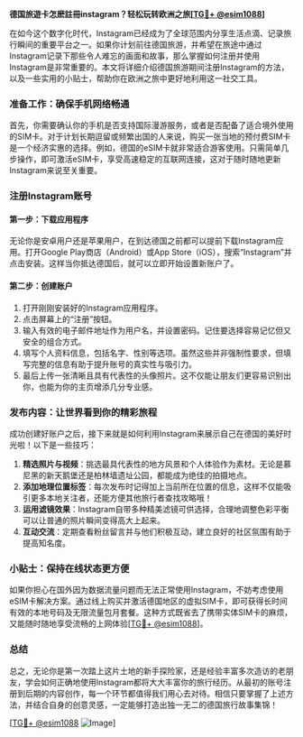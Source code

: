 **德国旅遊卡怎麽註冊instagram？轻松玩转欧洲之旅[[TG💪+ @esim1088](https://t.me/s/esim1088)]**

在如今这个数字化时代，Instagram已经成为了全球范围内分享生活点滴、记录旅行瞬间的重要平台之一。如果你计划前往德国旅游，并希望在旅途中通过Instagram记录下那些令人难忘的画面和故事，那么掌握如何注册并使用Instagram是非常重要的。本文将详细介绍德国旅游期间注册Instagram的方法，以及一些实用的小贴士，帮助你在欧洲之旅中更好地利用这一社交工具。

### 准备工作：确保手机网络畅通

首先，你需要确认你的手机是否支持国际漫游服务，或者是否配备了适合境外使用的SIM卡。对于计划长期逗留或频繁出国的人来说，购买一张当地的预付费SIM卡是一个经济实惠的选择。例如，德国的eSIM卡就非常适合游客使用。只需简单几步操作，即可激活eSIM卡，享受高速稳定的互联网连接，这对于随时随地更新Instagram来说至关重要。

### 注册Instagram账号

#### 第一步：下载应用程序
无论你是安卓用户还是苹果用户，在到达德国之前都可以提前下载Instagram应用。打开Google Play商店（Android）或App Store（iOS），搜索“Instagram”并点击安装。这样当你抵达德国后，就可以立即开始设置新账户了。

#### 第二步：创建账户
1. 打开刚刚安装好的Instagram应用程序。
2. 点击屏幕上的“注册”按钮。
3. 输入有效的电子邮件地址作为用户名，并设置密码。记住要选择容易记忆但又安全的组合方式。
4. 填写个人资料信息，包括名字、性别等选项。虽然这些并非强制性要求，但填写完整的信息有助于提升账号的真实性与吸引力。
5. 最后上传一张清晰且具有代表性的头像照片。这不仅能让朋友们更容易识别出你，也能为你的主页增添几分专业感。

### 发布内容：让世界看到你的精彩旅程

成功创建好账户之后，接下来就是如何利用Instagram来展示自己在德国的美好时光啦！以下是一些技巧：

1. **精选照片与视频**：挑选最具代表性的地方风景和个人体验作为素材。无论是慕尼黑的新天鹅堡还是柏林墙遗址公园，都能成为绝佳的拍摄地点。
2. **添加地理位置标签**：每次发布时记得加上当前所在位置的信息，这样不仅能吸引更多本地关注者，还能方便其他旅行者查找攻略哦！
3. **运用滤镜效果**：Instagram自带多种精美滤镜可供选择，合理地调整色彩平衡可以让普通的照片瞬间变得高大上起来。
4. **互动交流**：定期查看粉丝留言并与他们积极互动，建立良好的社区氛围有助于提高知名度。

### 小贴士：保持在线状态更方便

如果你担心在国外因为数据流量问题而无法正常使用Instagram，不妨考虑使用eSIM卡解决方案。通过线上购买并激活德国地区的虚拟SIM卡，即可获得长时间有效的本地号码及无限流量包月套餐。这种方式既省去了携带实体SIM卡的麻烦，又能随时随地享受流畅的上网体验[[TG💪+ @esim1088](https://t.me/s/esim1088)]。

### 总结

总之，无论你是第一次踏上这片土地的新手探险家，还是经验丰富多次造访的老朋友，学会如何正确地使用Instagram都将大大丰富你的旅行经历。从最初的账号注册到后期的内容创作，每一个环节都值得我们用心去对待。相信只要掌握了上述方法，并结合自身的创意灵感，一定能够打造出独一无二的德国旅行故事集锦！

[[TG💪+ @esim1088](https://t.me/s/esim1088) ![Image](https://i.postimg.cc/4NQfJmqS/Snipaste-2025-05-13-00-14-12.png)]